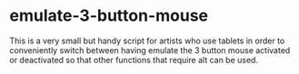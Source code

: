# emulate-3-button-mouse
This is a very small but handy script for artists who use tablets in order to conveniently switch between having emulate the 3 button mouse activated or deactivated so that other functions that require alt can be used.
